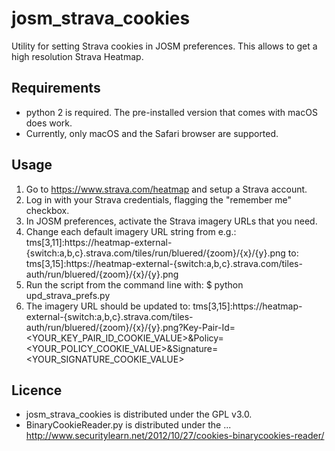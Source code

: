 # josm_strava_cookies
Utility for setting Strava cookies in JOSM preferences. This allows to get a high resolution Strava Heatmap.

## Requirements
- python 2 is required. The pre-installed version that comes with macOS does work.
- Currently, only macOS and the Safari browser are supported.

## Usage
1. Go to https://www.strava.com/heatmap and setup a Strava account.
2. Log in with your Strava credentials, flagging the "remember me" checkbox.
3. In JOSM preferences, activate the Strava imagery URLs that you need.
4. Change each default imagery URL string from e.g.:
tms[3,11]:https://heatmap-external-{switch:a,b,c}.strava.com/tiles/run/bluered/{zoom}/{x}/{y}.png
to:
tms[3,15]:https://heatmap-external-{switch:a,b,c}.strava.com/tiles-auth/run/bluered/{zoom}/{x}/{y}.png
5. Run the script from the command line with:
$ python upd_strava_prefs.py
6. The imagery URL should be updated to:
tms[3,15]:https://heatmap-external-{switch:a,b,c}.strava.com/tiles-auth/run/bluered/{zoom}/{x}/{y}.png?Key-Pair-Id=<YOUR_KEY_PAIR_ID_COOKIE_VALUE>&Policy=<YOUR_POLICY_COOKIE_VALUE>&Signature=<YOUR_SIGNATURE_COOKIE_VALUE>

## Licence
- josm_strava_cookies is distributed under the GPL v3.0.
- BinaryCookieReader.py is distributed under the ...
http://www.securitylearn.net/2012/10/27/cookies-binarycookies-reader/

